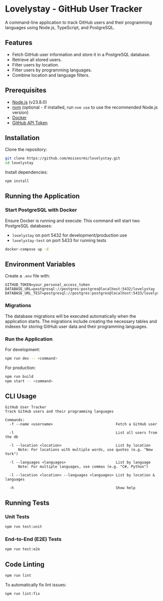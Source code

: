 # Lovelystay - GitHub User Tracker

A command-line application to track GitHub users and their programming languages using Node.js, TypeScript, and PostgreSQL.

## Features

- Fetch GitHub user information and store it in a PostgreSQL database.
- Retrieve all stored users.
- Filter users by location.
- Filter users by programming languages.
- Combine location and language filters.

## Prerequisites

- [Node.js](https://nodejs.org/) (v23.8.0)
- [nvm](https://github.com/nvm-sh/nvm) (optional - if installed, run `nvm use` to use the recommended Node.js version)
- [Docker](https://www.docker.com/)
- [GitHub API Token](https://docs.github.com/en/authentication/keeping-your-account-and-data-secure/creating-a-personal-access-token)

## Installation

Clone the repository:

```sh
git clone https://github.com/moisesrms/lovelystay.git
cd lovelystay
```

Install dependencies:

```sh
npm install
```

## Running the Application

### Start PostgreSQL with Docker

Ensure Docker is running and execute:
This command will start two PostgreSQL databases:

- `lovelystay` on port 5432 for development/production use
- `lovelystay-test` on port 5433 for running tests

```sh
docker-compose up -d
```

## Environment Variables

Create a `.env` file with:

```
GITHUB_TOKEN=your_personal_access_token
DATABASE_URL=postgresql://postgres:postgres@localhost:5432/lovelystay
DATABASE_URL_TEST=postgresql://postgres:postgres@localhost:5433/lovelystay
```

### Migrations

The database migrations will be executed automatically when the application starts. The migrations include creating the necessary tables and indexes for storing GitHub user data and their programming languages.

### Run the Application

For development:

```sh
npm run dev -- <command>
```

For production:

```sh
npm run build
npm start -- <command>
```

## CLI Usage

```
GitHub User Tracker
Track GitHub users and their programming languages

Commands:
  -f --name <username>                             Fetch a GitHub user

  -l                                               List all users from the db

  -l --location <location>                         List by location
      Note: For locations with multiple words, use quotes (e.g. "New York")

  -l --languages <languages>                       List by language
      Note: For multiple languages, use commas (e.g. "C#, Python")

  -l --location <location> --languages <languages> List by location & languages

  -h                                               Show help
```

## Running Tests

### Unit Tests

```sh
npm run test:unit
```

### End-to-End (E2E) Tests

```sh
npm run test:e2e
```

## Code Linting

```sh
npm run lint
```

To automatically fix lint issues:

```sh
npm run lint:fix
```
